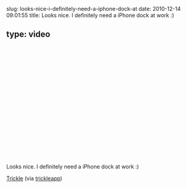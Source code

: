 slug: looks-nice-i-definitely-need-a-iphone-dock-at
date: 2010-12-14 09:01:55
title: Looks nice. I definitely need a iPhone dock at work :)

 
type: video
---

<object width="480" height="295"><param name="movie" value="http://www.youtube.com/v/GMS3ZLx15Vs?fs=1"></param><param name="allowFullScreen" value="true"></param><param name="allowscriptaccess" value="always"></param><embed src="http://www.youtube.com/v/GMS3ZLx15Vs?fs=1" type="application/x-shockwave-flash" width="480" height="295" allowscriptaccess="always" allowfullscreen="true"></embed></object>

Looks nice. I definitely need a iPhone dock at work :)

 [Trickle](http://www.youtube.com/watch?v=GMS3ZLx15Vs&feature=player_embedded) (via [trickleapp](http://youtube.com/user/trickleapp))
